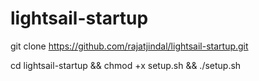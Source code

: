 # lightsail-startup

git clone https://github.com/rajatjindal/lightsail-startup.git

cd lightsail-startup && chmod +x setup.sh && ./setup.sh

